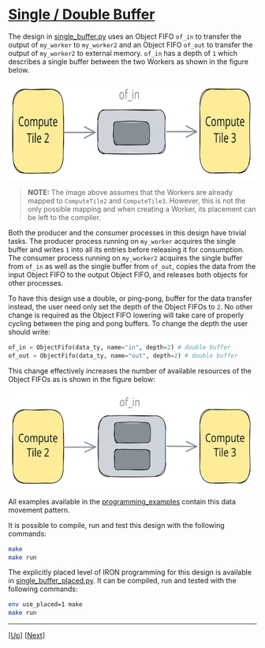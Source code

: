 <!---//===- README.md ---------------------------------------*- Markdown -*-===//
//
// This file is licensed under the Apache License v2.0 with LLVM Exceptions.
// See https://llvm.org/LICENSE.txt for license information.
// SPDX-License-Identifier: Apache-2.0 WITH LLVM-exception
//
// Copyright (C) 2024, Advanced Micro Devices, Inc.
// 
//===----------------------------------------------------------------------===//-->

# <ins>Single / Double Buffer</ins>

The design in [single_buffer.py](./single_buffer.py) uses an Object FIFO `of_in` to transfer the output of `my_worker` to `my_worker2` and an Object FIFO `of_out` to transfer the output of `my_worker2` to external memory. `of_in` has a depth of `1` which describes a single buffer between the two Workers as shown in the figure below. 

<img src="../../../assets/SingleBuffer.svg" height=200 width="500">

> **NOTE:**  The image above assumes that the Workers are already mapped to `ComputeTile2` and `ComputeTile3`. However, this is not the only possible mapping and when creating a Worker, its placement can be left to the compiler.

Both the producer and the consumer processes in this design have trivial tasks. The producer process running on `my_worker` acquires the single buffer and writes `1` into all its entries before releasing it for consumption. The consumer process running on `my_worker2` acquires the single buffer from `of_in` as well as the single buffer from `of_out`, copies the data from the input Object FIFO to the output Object FIFO, and releases both objects for other processes.

To have this design use a double, or ping-pong, buffer for the data transfer instead, the user need only set the depth of the Object FIFOs to `2`. No other change is required as the Object FIFO lowering will take care of properly cycling between the ping and pong buffers. To change the depth the user should write:
```python
of_in = ObjectFifo(data_ty, name="in", depth=2) # double buffer
of_out = ObjectFifo(data_ty, name="out", depth=2) # double buffer
```
This change effectively increases the number of available resources of the Object FIFOs as is shown in the figure below:

<img src="../../../assets/DoubleBuffer.svg" height=200 width="500">

All examples available in the [programming_examples](../../../../programming_examples/) contain this data movement pattern.

It is possible to compile, run and test this design with the following commands:
```bash
make
make run
```

The explicitly placed level of IRON programming for this design is available in [single_buffer_placed.py](./single_buffer_placed.py). It can be compiled, run and tested with the following commands:
```bash
env use_placed=1 make
make run
```

-----
[[Up](..)] [[Next](../02_external_mem_to_core/)]
